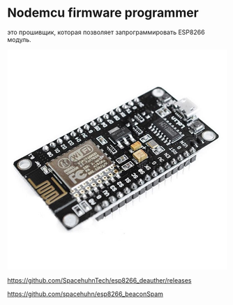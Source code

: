 # Nodemcu firmware programmer 
 это прошивщик, которая позволяет запрограммировать ESP8266 модуль.
 
 ![Wiring](Resources/Images/imgpreview.jpg)
 
https://github.com/SpacehuhnTech/esp8266_deauther/releases

https://github.com/spacehuhn/esp8266_beaconSpam
